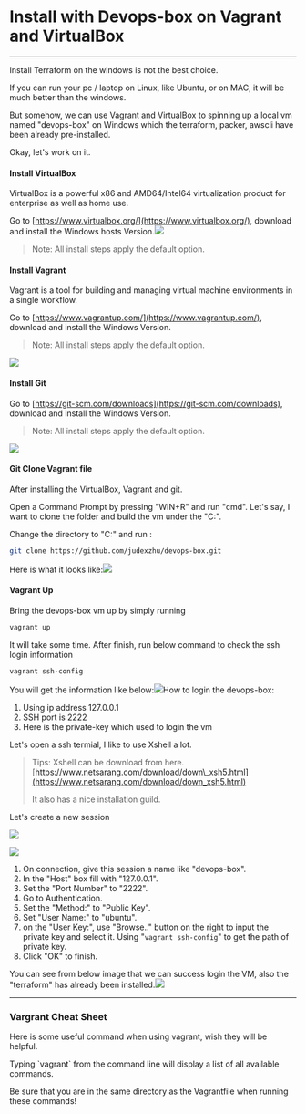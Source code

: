 # Install with Devops-box on Vagrant and VirtualBox

---

Install Terraform on the windows is not the best choice.

If you can run your pc / laptop on Linux, like Ubuntu, or on MAC, it will be much better than the windows.

But somehow, we can use Vagrant and VirtualBox to spinning up a local vm named "devops-box" on Windows which the terraform, packer, awscli have been already pre-installed.

Okay, let's work on it.

#### Install VirtualBox

VirtualBox is a powerful x86 and AMD64/Intel64 virtualization product for enterprise as well as home use.

Go to [https://www.virtualbox.org/](https://www.virtualbox.org/), download and install the Windows hosts Version.![](/images/installdevboxvb.png)

> Note: All install steps apply the default option.

#### Install Vagrant

Vagrant is a tool for building and managing virtual machine environments in a single workflow.

Go to [https://www.vagrantup.com/](https://www.vagrantup.com/), download and install the Windows Version.

> Note: All install steps apply the default option.

![](/images/installdevboxvagrant.png)

#### Install Git

Go to [https://git-scm.com/downloads](https://git-scm.com/downloads), download and install the Windows Version.

> Note: All install steps apply the default option.

![](/images/installdevboxgit.png)

#### Git Clone Vagrant file

After installing the VirtualBox, Vagrant and git.

Open a Command Prompt by pressing "WIN+R" and run "cmd". Let's say, I want to clone the folder and build the vm under the "C:\".

Change the directory to "C:" and run :

```bash
git clone https://github.com/judexzhu/devops-box.git
```

Here is what it looks like:![](/images/installdevboxgitclone)

#### Vagrant Up

Bring the devops-box vm up by simply running

```bash
vagrant up
```

It will take some time. After finish, run below command to check the ssh login information

```bash
vagrant ssh-config
```

You will get the information like below:![](/images/installdevboxvagrantsshconfig.png)How to login the devops-box:

1. Using ip address 127.0.0.1
2. SSH port is 2222
3. Here is the private-key which used to login the vm

Let's open a ssh termial, I like to use Xshell a lot.

> Tips: Xshell can be download from here. [https://www.netsarang.com/download/down\_xsh5.html](https://www.netsarang.com/download/down_xsh5.html)
>
> It also has a nice installation guild.

Let's create a new session

![](/images/installdevboxxshellnewsession.png)

![](/images/installdevboxsessionauth.png)

1. On connection, give this session a name like "devops-box".
2. In the "Host" box fill with "127.0.0.1".
3. Set the "Port Number" to "2222".
4. Go to Authentication. 
5. Set the "Method:" to "Public Key".
6. Set "User Name:" to "ubuntu".
7. on the "User Key:", use "Browse.." button on the right to input the private key and select it. Using "`vagrant ssh-config`" to get the path of private key.
8. Click "OK" to finish.

You can see from below image that we can success login the VM, also the "terraform" has already been installed.![](/imagess/installdevboxlogin.png)

---

### Vargrant Cheat Sheet

Here is some useful command when using vagrant, wish they will be helpful.

Typing \`vagrant\` from the command line will display a list of all available commands.

Be sure that you are in the same directory as the Vagrantfile when running these commands!

